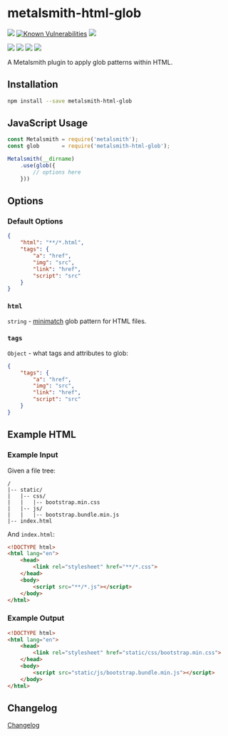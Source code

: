 # metalsmith-html-glob

[![](https://badgen.net/npm/v/metalsmith-html-glob?icon=npm)](https://www.npmjs.com/package/metalsmith-html-glob)
[![Known Vulnerabilities](https://snyk.io/test/npm/metalsmith-html-glob/badge.svg)](https://snyk.io/test/npm/metalsmith-html-glob)
[![](https://badgen.net/npm/dw/metalsmith-html-glob)](https://www.npmjs.com/package/metalsmith-html-glob)

[![](https://badgen.net/badge/emmercm/metalsmith-html-glob/purple?icon=github)](https://github.com/emmercm/metalsmith-html-glob)
[![](https://badgen.net/circleci/github/emmercm/metalsmith-html-glob/master?icon=circleci)](https://github.com/emmercm/metalsmith-html-glob/blob/master/.circleci/config.yml)
[![](https://badgen.net/codecov/c/github/emmercm/metalsmith-html-glob/master?icon=codecov)](https://codecov.io/gh/emmercm/metalsmith-html-glob)
[![](https://badgen.net/github/license/emmercm/metalsmith-html-glob?color=grey)](https://github.com/emmercm/metalsmith-html-glob/blob/master/LICENSE)

A Metalsmith plugin to apply glob patterns within HTML.

## Installation

```bash
npm install --save metalsmith-html-glob
```

## JavaScript Usage

```javascript
const Metalsmith = require('metalsmith');
const glob       = require('metalsmith-html-glob');

Metalsmith(__dirname)
    .use(glob({
        // options here
    }))
```

## Options

### Default Options

```json
{
    "html": "**/*.html",
    "tags": {
        "a": "href",
        "img": "src",
        "link": "href",
        "script": "src"
    }
}
```

### `html`

`string` - [minimatch](https://www.npmjs.com/package/minimatch) glob pattern for HTML files.

### `tags`

`Object` - what tags and attributes to glob:

```json
{
    "tags": {
        "a": "href",
        "img": "src",
        "link": "href",
        "script": "src"
    }
}
```

## Example HTML

### Example Input

Given a file tree:

```
/
|-- static/
|   |-- css/
|   |   |-- bootstrap.min.css
|   |-- js/
|   |   |-- bootstrap.bundle.min.js
|-- index.html
```

And `index.html`:

```html
<!DOCTYPE html>
<html lang="en">
    <head>
        <link rel="stylesheet" href="**/*.css">
    </head>
    <body>
        <script src="**/*.js"></script>
    </body>
</html>
```

### Example Output

```html
<!DOCTYPE html>
<html lang="en">
    <head>
        <link rel="stylesheet" href="static/css/bootstrap.min.css">
    </head>
    <body>
        <script src="static/js/bootstrap.bundle.min.js"></script>
    </body>
</html>
```

## Changelog

[Changelog](./CHANGELOG.md)
